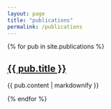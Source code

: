 ```yaml
---
layout: page
title: "publications"
permalink: /publications
---
```


{% for pub in site.publications %}
  <h2>
    <a href="{{ pub.link }}">
      {{ pub.title }}
    </a>
  </h2>

  <p>{{ pub.content | markdownify }}</p>
{% endfor %}
